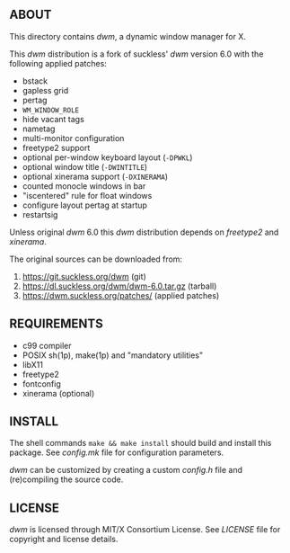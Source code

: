 ABOUT
-----
This directory contains *dwm*, a dynamic window manager for X.

This *dwm* distribution is a fork of suckless' *dwm* version 6.0 with
the following applied patches:
  * bstack
  * gapless grid
  * pertag
  * `WM_WINDOW_ROLE`
  * hide vacant tags
  * nametag
  * multi-monitor configuration
  * freetype2 support
  * optional per-window keyboard layout (`-DPWKL`)
  * optional window title (`-DWINTITLE`)
  * optional xinerama support (`-DXINERAMA`)
  * counted monocle windows in bar
  * "iscentered" rule for float windows
  * configure layout pertag at startup
  * restartsig

Unless original *dwm* 6.0 this *dwm* distribution depends on
*freetype2* and *xinerama*.

The original sources can be downloaded from:
  1. https://git.suckless.org/dwm                (git)
  2. https://dl.suckless.org/dwm/dwm-6.0.tar.gz  (tarball)
  3. https://dwm.suckless.org/patches/           (applied patches)

REQUIREMENTS
------------
* c99 compiler
* POSIX sh(1p), make(1p) and "mandatory utilities"
* libX11
* freetype2
* fontconfig
* xinerama (optional)

INSTALL
-------
The shell commands `make && make install` should build and install
this package.  See *config.mk* file for configuration parameters.

*dwm* can be customized by creating a custom *config.h* file and
(re)compiling the source code.

LICENSE
-------
*dwm* is licensed through MIT/X Consortium License.
See *LICENSE* file for copyright and license details.


<!-- vim:sw=2:ts=2:sts=2:et:cc=72:tw=70
End of file. -->
